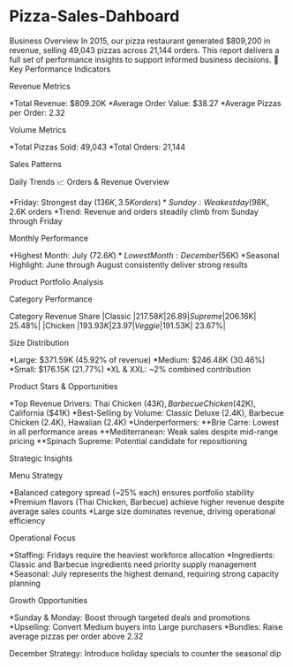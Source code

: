# Pizza-Sales-Dahboard
Business Overview In 2015, our pizza restaurant generated $809,200 in revenue, selling 49,043 pizzas across 21,144 orders. This report delivers a full set of performance insights to support informed business decisions.
:pizza:
Key Performance Indicators

Revenue Metrics

*Total Revenue: $809.20K
*Average Order Value: $38.27
*Average Pizzas per Order: 2.32

Volume Metrics

*Total Pizzas Sold: 49,043
*Total Orders: 21,144

Sales Patterns

Daily Trends
📈 Orders & Revenue Overview

*Friday: Strongest day ($136K, 3.5K orders)
*Sunday: Weakest day ($98K, 2.6K orders
*Trend: Revenue and orders steadily climb from Sunday through Friday

Monthly Performance

*Highest Month: July ($72.6K)
*Lowest Month: December ($56K)
*Seasonal Highlight: June through August consistently deliver strong results

Product Portfolio Analysis

Category Performance

Category	Revenue	Share
|Classic	|$217.58K|	26.89%|
|Supreme	|$206.16K|	25.48%|
|Chicken	|$193.93K|  23.97%|
|Veggie	  |$191.53K|	23.67%|

Size Distribution

*Large: $371.59K (45.92% of revenue)
*Medium: $246.48K (30.46%)
*Small: $176.15K (21.77%)
*XL & XXL: ~2% combined contribution

Product Stars & Opportunities

*Top Revenue Drivers: Thai Chicken ($43K), Barbecue Chicken ($42K), California ($41K)
*Best-Selling by Volume: Classic Deluxe (2.4K), Barbecue Chicken (2.4K), Hawaiian (2.4K)
*Underperformers:
**Brie Carre: Lowest in all performance areas
**Mediterranean: Weak sales despite mid-range pricing
**Spinach Supreme: Potential candidate for repositioning

Strategic Insights

Menu Strategy

*Balanced category spread (~25% each) ensures portfolio stability
*Premium flavors (Thai Chicken, Barbecue) achieve higher revenue despite average sales counts
*Large size dominates revenue, driving operational efficiency

Operational Focus

*Staffing: Fridays require the heaviest workforce allocation
*Ingredients: Classic and Barbecue ingredients need priority supply management
*Seasonal: July represents the highest demand, requiring strong capacity planning

Growth Opportunities

*Sunday & Monday: Boost through targeted deals and promotions
*Upselling: Convert Medium buyers into Large purchasers
*Bundles: Raise average pizzas per order above 2.32

December Strategy: Introduce holiday specials to counter the seasonal dip
